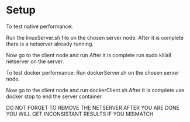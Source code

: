 # Setup

To test native performance:

Run the linuxServer.sh file on the chosen server node.
After it is complete there is a netserver already running.

Now go to the client node and run
After it is complete run sudo killall netserver on the server.

To test docker performance:
Run dockerServer.sh on the chosen server node.

Now go to the client node and run dockerClient.sh
After it is complete use docker stop to end the server container.

DO NOT FORGET TO REMOVE THE NETSERVER AFTER YOU ARE DONE
YOU WILL GET INCONSISTANT RESULTS IF YOU MISMATCH
